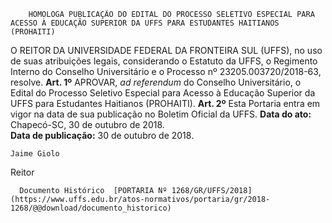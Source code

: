         HOMOLOGA PUBLICAÇÃO DO EDITAL DO PROCESSO SELETIVO ESPECIAL PARA ACESSO À EDUCAÇÃO SUPERIOR DA UFFS PARA ESTUDANTES HAITIANOS (PROHAITI)  

 O REITOR DA UNIVERSIDADE FEDERAL DA FRONTEIRA SUL (UFFS), no uso de suas atribuições legais, considerando o Estatuto da UFFS, o Regimento Interno do Conselho Universitário e o Processo nº 23205.003720/2018-63, resolve.   **Art. 1º** APROVAR, *ad referendum* do Conselho Universitário, o Edital do Processo Seletivo Especial para Acesso à Educação Superior da UFFS para Estudantes Haitianos (PROHAITI).   **Art. 2º** Esta Portaria entra em vigor na data de sua publicação no Boletim Oficial da UFFS.      **Data do ato:** Chapecó-SC, 30 de outubro de 2018.   
 **Data de publicação:**  30 de outubro de 2018. 

    Jaime Giolo   
 Reitor 

      Documento Histórico  [PORTARIA Nº 1268/GR/UFFS/2018](https://www.uffs.edu.br/atos-normativos/portaria/gr/2018-1268/@@download/documento_historico)     
      